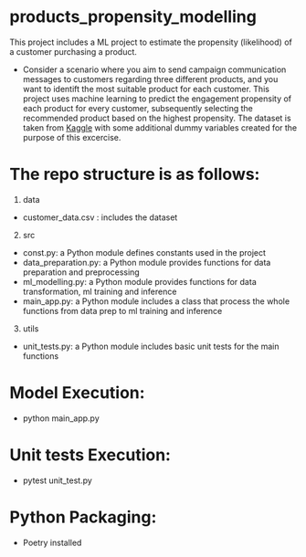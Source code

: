 # products_propensity_modelling
This project includes a ML project to estimate the propensity (likelihood) of a customer purchasing a product. 

- Consider a scenario where you aim to send campaign communication messages to customers regarding three different products, and you want to identift the most suitable product for each customer. This project uses machine learning to predict the engagement propensity of each product for every customer, subsequently selecting the recommended product based on the highest propensity. The dataset is taken from [Kaggle](https://www.kaggle.com/datasets/goyaladi/customer-spending-dataset) with some additional dummy variables created for the purpose of this excercise. 

# The repo structure is as follows:

1) data
- customer_data.csv : includes the dataset

2) src
- const.py: a Python module defines constants used in the project
- data_preparation.py: a Python module provides functions for data preparation and preprocessing
- ml_modelling.py: a Python module provides functions for data transformation, ml training and inference
- main_app.py: a Python module includes a class that process the whole functions from data prep to ml training and inference

3) utils
- unit_tests.py: a Python module includes basic unit tests for the main functions

# Model Execution:
- python main_app.py

# Unit tests Execution:
- pytest unit_test.py

# Python Packaging:
- Poetry installed



